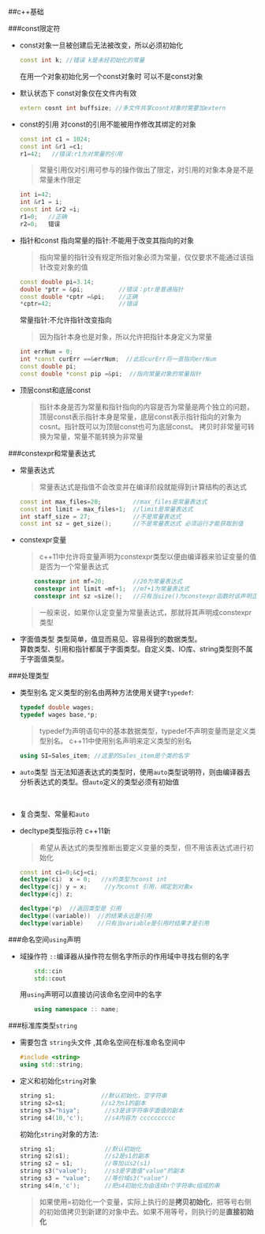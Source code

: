 ##c++基础

###const限定符
* const对象一旦被创建后无法被改变，所以必须初始化
    ```cpp
    const int k; //错误 k是未经初始化的常量
    ```
    在用一个对象初始化另一个const对象时 可以不是const对象
* 默认状态下 const对象仅在文件内有效
    ```cpp
    extern cosnt int buffsize; //多文件共享cosnt对象时需要加extern 
    ```
* const的引用
    对const的引用不能被用作修改其绑定的对象
    ```cpp
    const int c1 = 1024;
    const int &r1 =c1;
    r1=42;   //错误:r1为对常量的引用
    ```
    >常量引用仅对引用可参与的操作做出了限定，对引用的对象本身是不是常量未作限定
    ```cpp
    int i=42;
    int &r1 = i;
    const int &r2 =i;
    r1=0;   //正确
    r2=0;   错误
    ```

* 指针和const
    指向常量的指针:不能用于改变其指向的对象
    >指向常量的指针没有规定所指对象必须为常量，仅仅要求不能通过该指针改变对象的值
    ```cpp
    const double pi=3.14;
    double *ptr = &pi;          //错误：ptr是普通指针
    const double *cptr =&pi;    //正确
    *cptr=42;                   //错误
    ```
    常量指针:不允许指针改变指向
    >因为指针本身也是对象，所以允许把指针本身定义为常量
    ```cpp
    int errNum = 0;
    int *const curErr ==&errNum;  //此后curErr将一直指向errNum
    const double pi;
    const double *const pip =&pi;  //指向常量对象的常量指针
    ```
* 顶层const和底层const
    >指针本身是否为常量和指针指向的内容是否为常量是两个独立的问题，顶层const表示指针本身是常量，底层const表示指针指向的对象为cosnt。指针既可以为顶层const也可为底层const。
    >拷贝时非常量可转换为常量，常量不能转换为非常量

###constexpr和常量表达式
* 常量表达式
    >常量表达式是指值不会改变并在编译阶段就能得到计算结构的表达式
    ```cpp
    const int max_files=20;         //max_files是常量表达式
    const int limit = max_files+1;  //limit是常量表达式
    int staff_size = 27;            //不是常量表达式
    const int sz = get_size();      //不是常量表达式 必须运行才能获取到值
    ```

* constexpr变量
    >c++11中允许将变量声明为constexpr类型以便由编译器来验证变量的值是否为一个常量表达式
    ```cpp
        constexpr int mf=20;        //20为常量表达式
        constexpr int limit =mf+1;  //mf+1为常量表达式
        constexpr int sz =size();   //只有当size()为constexpr函数时该声明正确
    ```
    >一般来说，如果你认定变量为常量表达式，那就将其声明成constexpr类型
* 字面值类型
    类型简单，值显而易见、容易得到的数据类型。  
    算数类型、引用和指针都属于字面类型。自定义类、IO库、string类型则不属于字面值类型。

###处理类型
* 类型别名
    定义类型的别名由两种方法使用关键字`typedef`:
    ```cpp
    typedef double wages;
    typedef wages base,*p;
    ```
    >typedef为声明语句中的基本数据类型，typedef不声明变量而是定义类型别名。
    c++11中使用别名声明来定义类型的别名
    ```cpp
    using SI=Sales_item; //这里的Sales_item是个类的名字
    ```

* `auto`类型
    当无法知道表达式的类型时，使用`auto`类型说明符，则由编译器去分析表达式的类型。但`auto`定义的类型必须有初始值

    <br>

* 复合类型、常量和`auto`
    <br>

* decltype类型指示符  c++11新
    >希望从表达式的类型推断出要定义变量的类型，但不用该表达式进行初始化
    ```cpp
    const int ci=0;&cj=ci;
    decltype(ci)  x = 0;   //x的类型为const int
    decltype(cj) y = x;     //y为const 引用，绑定到对象x
    decltype(cj) z;

    decltype(*p)  //返回类型是 引用
    decltype((variable))  //的结果永远是引用
    decltype(variable)    //只有当variable是引用时结果才是引用             
    ```

###命名空间`using`声明
* 域操作符 `::`编译器从操作符左侧名字所示的作用域中寻找右侧的名字

    ```cpp
        std::cin
        std::cout
    ```
    用`using`声明可以直接访问该命名空间中的名字
    ```cpp
        using namespace :: name;
    ```

###标准库类型`string`
* 需要包含 `string`头文件 ,其命名空间在标准命名空间中
    ```cpp
    #include <string>
    using std::string;
    ```
* 定义和初始化`string`对象
    ```cpp
    string s1;             //默认初始化，空字符串
    string s2=s1;          //s2为s1的副本
    string s3="hiya";       //s3是该字符串字面值的副本
    string s4(10,'c');      //s4内容为 cccccccccc
    ```
    初始化`string`对象的方法:
    ```cpp
    string s1;              //默认初始化
    string s2(s1);          //s2是s1的副本
    string s2 = s1;         //等加以s2(s1)
    string s3("value");     //s3是字面值"value"的副本
    string s3 = "value";    //等价域s3("value")
    string s4(n,'c');       //把s4初始化为由连续n个字符串c组成的串
    ```
    >如果使用=初始化一个变量，实际上执行的是**拷贝初始化**，把等号右侧的初始值拷贝到新建的对象中去。如果不用等号，则执行的是**直接初始化**



    






